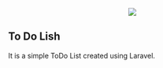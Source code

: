 <p align="center"><img src="https://laravel.com/assets/img/components/logo-laravel.svg"></p>

<p align="center"></p>

## To Do Lish

It is a simple ToDo List created using Laravel.